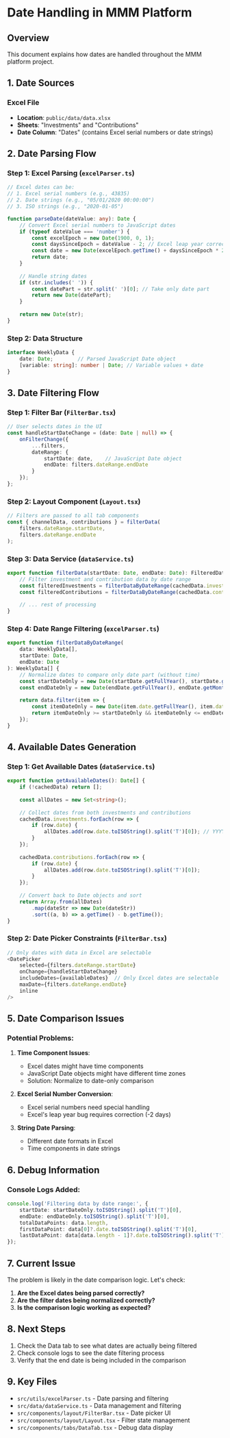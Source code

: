 # Date Handling in MMM Platform

## Overview
This document explains how dates are handled throughout the MMM platform project.

## 1. Date Sources

### Excel File
- **Location**: `public/data/data.xlsx`
- **Sheets**: "Investments" and "Contributions"
- **Date Column**: "Dates" (contains Excel serial numbers or date strings)

## 2. Date Parsing Flow

### Step 1: Excel Parsing (`excelParser.ts`)
```typescript
// Excel dates can be:
// 1. Excel serial numbers (e.g., 43835)
// 2. Date strings (e.g., "05/01/2020 00:00:00")
// 3. ISO strings (e.g., "2020-01-05")

function parseDate(dateValue: any): Date {
    // Convert Excel serial numbers to JavaScript dates
    if (typeof dateValue === 'number') {
        const excelEpoch = new Date(1900, 0, 1);
        const daysSinceEpoch = dateValue - 2; // Excel leap year correction
        const date = new Date(excelEpoch.getTime() + daysSinceEpoch * 24 * 60 * 60 * 1000);
        return date;
    }
    
    // Handle string dates
    if (str.includes(' ')) {
        const datePart = str.split(' ')[0]; // Take only date part
        return new Date(datePart);
    }
    
    return new Date(str);
}
```

### Step 2: Data Structure
```typescript
interface WeeklyData {
    date: Date;        // Parsed JavaScript Date object
    [variable: string]: number | Date; // Variable values + date
}
```

## 3. Date Filtering Flow

### Step 1: Filter Bar (`FilterBar.tsx`)
```typescript
// User selects dates in the UI
const handleStartDateChange = (date: Date | null) => {
    onFilterChange({
        ...filters,
        dateRange: {
            startDate: date,    // JavaScript Date object
            endDate: filters.dateRange.endDate
        }
    });
};
```

### Step 2: Layout Component (`Layout.tsx`)
```typescript
// Filters are passed to all tab components
const { channelData, contributions } = filterData(
    filters.dateRange.startDate, 
    filters.dateRange.endDate
);
```

### Step 3: Data Service (`dataService.ts`)
```typescript
export function filterData(startDate: Date, endDate: Date): FilteredData {
    // Filter investment and contribution data by date range
    const filteredInvestments = filterDataByDateRange(cachedData.investments, startDate, endDate);
    const filteredContributions = filterDataByDateRange(cachedData.contributions, startDate, endDate);
    
    // ... rest of processing
}
```

### Step 4: Date Range Filtering (`excelParser.ts`)
```typescript
export function filterDataByDateRange(
    data: WeeklyData[],
    startDate: Date,
    endDate: Date
): WeeklyData[] {
    // Normalize dates to compare only date part (without time)
    const startDateOnly = new Date(startDate.getFullYear(), startDate.getMonth(), startDate.getDate());
    const endDateOnly = new Date(endDate.getFullYear(), endDate.getMonth(), endDate.getDate());
    
    return data.filter(item => {
        const itemDateOnly = new Date(item.date.getFullYear(), item.date.getMonth(), item.date.getDate());
        return itemDateOnly >= startDateOnly && itemDateOnly <= endDateOnly;
    });
}
```

## 4. Available Dates Generation

### Step 1: Get Available Dates (`dataService.ts`)
```typescript
export function getAvailableDates(): Date[] {
    if (!cachedData) return [];
    
    const allDates = new Set<string>();
    
    // Collect dates from both investments and contributions
    cachedData.investments.forEach(row => {
        if (row.date) {
            allDates.add(row.date.toISOString().split('T')[0]); // YYYY-MM-DD format
        }
    });
    
    cachedData.contributions.forEach(row => {
        if (row.date) {
            allDates.add(row.date.toISOString().split('T')[0]);
        }
    });
    
    // Convert back to Date objects and sort
    return Array.from(allDates)
        .map(dateStr => new Date(dateStr))
        .sort((a, b) => a.getTime() - b.getTime());
}
```

### Step 2: Date Picker Constraints (`FilterBar.tsx`)
```typescript
// Only dates with data in Excel are selectable
<DatePicker
    selected={filters.dateRange.startDate}
    onChange={handleStartDateChange}
    includeDates={availableDates}  // Only Excel dates are selectable
    maxDate={filters.dateRange.endDate}
    inline
/>
```

## 5. Date Comparison Issues

### Potential Problems:

1. **Time Component Issues**: 
   - Excel dates might have time components
   - JavaScript Date objects might have different time zones
   - Solution: Normalize to date-only comparison

2. **Excel Serial Number Conversion**:
   - Excel serial numbers need special handling
   - Excel's leap year bug requires correction (-2 days)

3. **String Date Parsing**:
   - Different date formats in Excel
   - Time components in date strings

## 6. Debug Information

### Console Logs Added:
```typescript
console.log('Filtering data by date range:', {
    startDate: startDateOnly.toISOString().split('T')[0],
    endDate: endDateOnly.toISOString().split('T')[0],
    totalDataPoints: data.length,
    firstDataPoint: data[0]?.date.toISOString().split('T')[0],
    lastDataPoint: data[data.length - 1]?.date.toISOString().split('T')[0]
});
```

## 7. Current Issue

The problem is likely in the date comparison logic. Let's check:

1. **Are the Excel dates being parsed correctly?**
2. **Are the filter dates being normalized correctly?**
3. **Is the comparison logic working as expected?**

## 8. Next Steps

1. Check the Data tab to see what dates are actually being filtered
2. Check console logs to see the date filtering process
3. Verify that the end date is being included in the comparison

## 9. Key Files

- `src/utils/excelParser.ts` - Date parsing and filtering
- `src/data/dataService.ts` - Data management and filtering
- `src/components/layout/FilterBar.tsx` - Date picker UI
- `src/components/layout/Layout.tsx` - Filter state management
- `src/components/tabs/DataTab.tsx` - Debug data display

